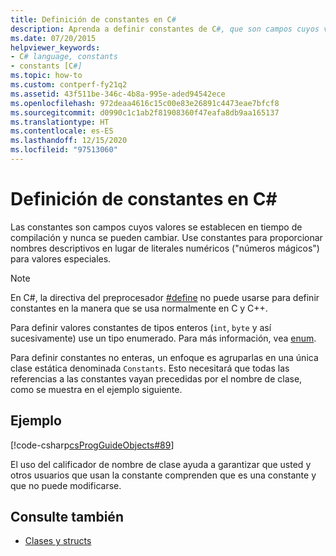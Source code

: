 ```yaml
---
title: Definición de constantes en C#
description: Aprenda a definir constantes de C#, que son campos cuyos valores se establecen en tiempo de compilación. Use constantes para proporcionar nombres descriptivos a los valores especiales.
ms.date: 07/20/2015
helpviewer_keywords:
- C# language, constants
- constants [C#]
ms.topic: how-to
ms.custom: contperf-fy21q2
ms.assetid: 43f511be-346c-4b8a-995e-aded94542ece
ms.openlocfilehash: 972deaa4616c15c00e83e26891c4473eae7bfcf8
ms.sourcegitcommit: d0990c1c1ab2f81908360f47eafa8db9aa165137
ms.translationtype: HT
ms.contentlocale: es-ES
ms.lasthandoff: 12/15/2020
ms.locfileid: "97513060"
---
```

# <a name="how-to-define-constants-in-c"></a>Definición de constantes en C\#

Las constantes son campos cuyos valores se establecen en tiempo de compilación y nunca se pueden cambiar. Use constantes para proporcionar nombres descriptivos en lugar de literales numéricos ("números mágicos") para valores especiales.  
  
> [!NOTE]
> En C#, la directiva del preprocesador [#define](../../language-reference/preprocessor-directives/preprocessor-define.md) no puede usarse para definir constantes en la manera que se usa normalmente en C y C++.  
  
 Para definir valores constantes de tipos enteros (`int`, `byte` y así sucesivamente) use un tipo enumerado. Para más información, vea [enum](../../language-reference/builtin-types/enum.md).  
  
 Para definir constantes no enteras, un enfoque es agruparlas en una única clase estática denominada `Constants`. Esto necesitará que todas las referencias a las constantes vayan precedidas por el nombre de clase, como se muestra en el ejemplo siguiente.  
  
## <a name="example"></a>Ejemplo  

 [!code-csharp[csProgGuideObjects#89](~/samples/snippets/csharp/VS_Snippets_VBCSharp/csProgGuideObjects/CS/Objects.cs#89)]  
  
 El uso del calificador de nombre de clase ayuda a garantizar que usted y otros usuarios que usan la constante comprenden que es una constante y que no puede modificarse.  
  
## <a name="see-also"></a>Consulte también

- [Clases y structs](./index.md)
